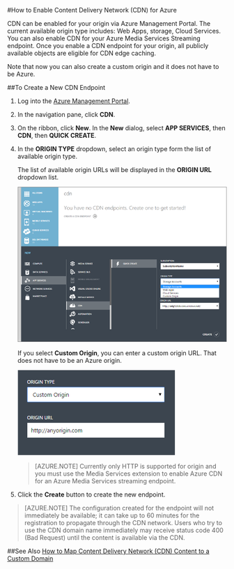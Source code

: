 <properties 
	 pageTitle="How to Enable the Content Delivery Network (CDN) for Azure" 
	 description="This topic shows how to enable the Content Delivery Network (CDN) for Azure." 
	 services="cdn" 
	 documentationCenter="" 
	 authors="zhangmanling" 
	 manager="dwrede" 
	 editor=""/>
<tags 
	 ms.service="cdn" 
	 ms.workload="media" 
	 ms.tgt_pltfrm="na" 
	 ms.devlang="na" 
	 ms.topic="article" 
	 ms.date="06/03/2015" 
	 ms.author="mazha"/>



#How to Enable Content Delivery Network (CDN)  for Azure  

CDN can be enabled for your origin via Azure Management Portal. The current available origin type includes: Web Apps, storage, Cloud Services. You can also enable CDN for your Azure Media Services Streaming endpoint. Once you enable a CDN endpoint for your origin, all publicly available objects are eligible for CDN edge caching.

Note that now you can also create a custom origin and it does not have to be Azure.

##To Create a New CDN Endpoint  

1.	Log into the [Azure Management Portal](http://manage.windowsazure.com/).
2.	In the navigation pane, click **CDN**.
3.	On the ribbon, click **New**. In the **New** dialog, select **APP SERVICES**, then **CDN**, then **QUICK CREATE**.
4.	In the **ORIGIN TYPE** dropdown, select an origin type form the list of available origin type.
	
	The list of available origin URLs will be displayed in the **ORIGIN URL** dropdown list.
	

	![createnew][createnew]

	If you select **Custom Origin**, you can enter a custom origin URL. That does not have to be an Azure origin.

	![customorigin][customorigin]

	>[AZURE.NOTE] Currently only HTTP is supported for origin and you must use the Media Services extension to enable Azure CDN for an Azure Media Services streaming endpoint.
	
5.	Click the **Create** button to create the new endpoint.


>[AZURE.NOTE] The configuration created for the endpoint will not immediately be available; it can take up to 60 minutes for the registration to propagate through the CDN network. Users who try to use the CDN domain name immediately may receive status code 400 (Bad Request) until the content is available via the CDN.

##See Also
[How to Map Content Delivery Network (CDN) Content to a Custom Domain](./cdn-map-content-to-custom-domain.md)

[createnew]: ./media/cdn-create-new/cdn-create-new-account.png

[customorigin]: ./media/cdn-create-new/cdn-custom-origin.png
